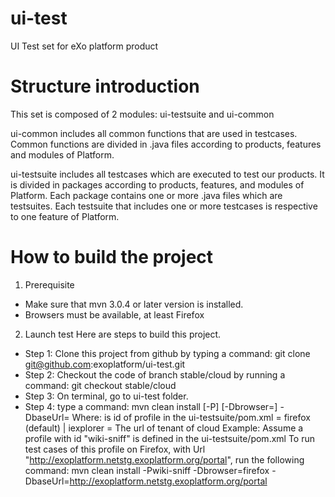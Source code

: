 ui-test
=======

UI Test set for eXo platform product

Structure introduction
==================
This set is composed of 2 modules: ui-testsuite and ui-common

ui-common includes all common functions that are used in testcases. Common functions are divided in .java files according to products, features and modules of Platform. 

ui-testsuite includes all testcases which are executed to test our products. It is divided in packages according to products, features, and modules of Platform. Each package contains one or more .java files  which are testsuites. Each testsuite that includes one or more testcases is respective to one feature of Platform.

How to build the project
=======================
1. Prerequisite
* Make sure that mvn 3.0.4 or later version is installed. 
* Browsers must be available, at least Firefox
2. Launch test
Here are steps to build this project.
* Step 1: Clone this project from github by typing a command: git clone git@github.com:exoplatform/ui-test.git
* Step 2: Checkout the code of branch stable/cloud by running a command: git checkout stable/cloud
* Step 3: On terminal, go to ui-test folder.
* Step 4: type a command: mvn clean install [-P<type of test>] [-Dbrowser=<browser>] -DbaseUrl=<base url>
	  Where:
		<type of test> is id of profile in the ui-testsuite/pom.xml
		<browser> = firefox (default) | iexplorer
		<baseUrl> = The url of tenant of cloud
	  Example: Assume a profile with id "wiki-sniff" is defined in the ui-testsuite/pom.xml
		To run test cases of this profile on Firefox, with Url "http://exoplatform.netstg.exoplatform.org/portal", run the 			following command:
		mvn clean install -Pwiki-sniff -Dbrowser=firefox -DbaseUrl=http://exoplatform.netstg.exoplatform.org/portal


